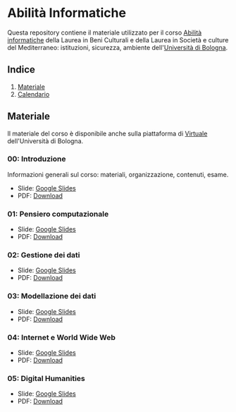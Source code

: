 # Abilità Informatiche
Questa repository contiene il materiale utilizzato per il corso [Abilità informatiche]([https://www.unibo.it/it/didattica/insegnamenti/insegnamento/2022/393680](https://www.unibo.it/it/didattica/insegnamenti/insegnamento/2023/455803)) della Laurea in Beni Culturali e della Laurea in Società e culture del Mediterraneo: istituzioni, sicurezza, ambiente dell'[Università di Bologna](http://www.unibo.it).

## Indice
1. [Materiale](#materiale)
2. [Calendario](#calendario)

## Materiale
Il materiale del corso è disponibile anche sulla piattaforma di [Virtuale](https://virtuale.unibo.it) dell'Università di Bologna.

### 00: Introduzione
Informazioni generali sul corso: materiali, organizzazione, contenuti, esame.
* Slide: [Google Slides](https://docs.google.com/presentation/d/1p-7EZ7tsnlpEuVOzFB3oFt0S5815NdtlOki-uRY5KXI/edit?usp=sharing)
* PDF: [Download](#)

### 01: Pensiero computazionale
* Slide: [Google Slides](#)
* PDF: [Download](#)

### 02: Gestione dei dati
* Slide: [Google Slides](#)
* PDF: [Download](#)

### 03: Modellazione dei dati
* Slide: [Google Slides](#)
* PDF: [Download](#)

### 04: Internet e World Wide Web
* Slide: [Google Slides](#)
* PDF: [Download](#)

### 05: Digital Humanities
* Slide: [Google Slides](#)
* PDF: [Download](#)
